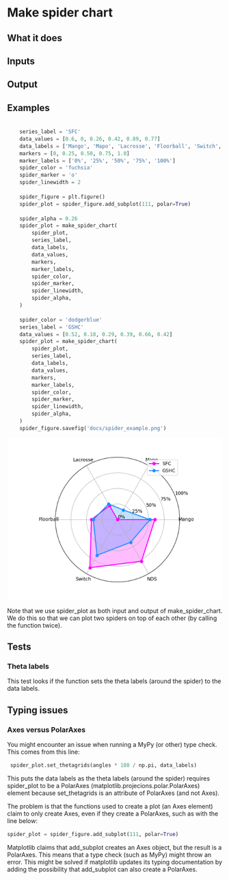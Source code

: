 
# Make spider chart

## What it does
## Inputs
## Output
## Examples


``` python

    series_label = 'SFC'
    data_values = [0.6, 0, 0.26, 0.42, 0.89, 0.77]
    data_labels = ['Mango', 'Mapo', 'Lacrosse', 'Floorball', 'Switch', 'NDS']
    markers = [0, 0.25, 0.50, 0.75, 1.0]
    marker_labels = ['0%', '25%', '50%', '75%', '100%']
    spider_color = 'fuchsia'
    spider_marker = 'o'
    spider_linewidth = 2

    spider_figure = plt.figure()
    spider_plot = spider_figure.add_subplot(111, polar=True)

    spider_alpha = 0.26
    spider_plot = make_spider_chart(
        spider_plot,
        series_label,
        data_labels,
        data_values,
        markers,
        marker_labels,
        spider_color,
        spider_marker,
        spider_linewidth,
        spider_alpha,
    )

    spider_color = 'dodgerblue'
    series_label = 'GSHC'
    data_values = [0.52, 0.18, 0.29, 0.39, 0.66, 0.42]
    spider_plot = make_spider_chart(
        spider_plot,
        series_label,
        data_labels,
        data_values,
        markers,
        marker_labels,
        spider_color,
        spider_marker,
        spider_linewidth,
        spider_alpha,
    )
    spider_figure.savefig('docs/spider_example.png')


```

![Spider example should be here](spider_example.png 'An example of a spider chart')

Note that we use spider_plot as both input and output of make_spider_chart.
We do this so that we can plot two spiders on top of each other (by calling
the function twice).

## Tests
### Theta labels
This test looks if the function sets the theta labels (around the spider) to
the data labels.

## Typing issues

### Axes versus PolarAxes
You might encounter an issue when running a MyPy (or other) type check.
This comes from this line:
``` python
 spider_plot.set_thetagrids(angles * 180 / np.pi, data_labels)
```
This puts the data labels as the theta labels (around the spider) requires
spider_plot to be a PolarAxes (matplotlib.projecions.polar.PolarAxes) element
because set_thetagrids is an attribute of PolarAxes (and not Axes).

The problem is that the functions used to create a plot (an Axes element) claim
to only create Axes, even if they create a PolarAxes, such as with the line below:
``` python
spider_plot = spider_figure.add_subplot(111, polar=True)
```
Matplotlib claims that add_subplot creates an Axes object, but the result
is a PolarAxes. This means that a type check (such as MyPy) might throw an
error. This might be solved if matplotlib updates its typing documentation
by adding the possibility that add_subplot can also create a PolarAxes.